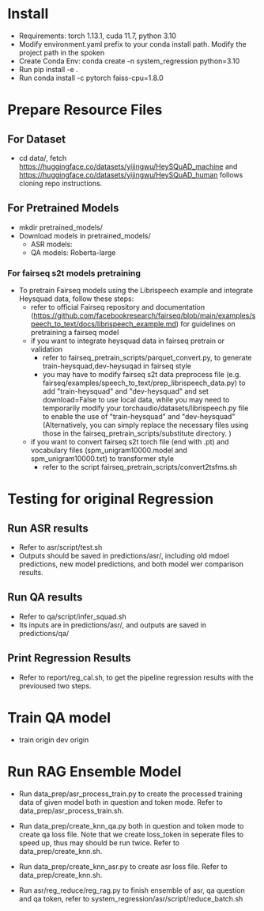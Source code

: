 # Install
- Requirements: torch 1.13.1, cuda 11.7, python 3.10
- Modify environment.yaml prefix to your conda install path. Modify the project path in the spoken
- Create Conda Env:  conda create -n system_regression python=3.10
- Run pip install -e .
- Run conda install -c pytorch faiss-cpu=1.8.0


# Prepare Resource Files
## For Dataset
- cd data/, fetch https://huggingface.co/datasets/yijingwu/HeySQuAD_machine and https://huggingface.co/datasets/yijingwu/HeySQuAD_human follows cloning repo instructions.
## For Pretrained Models
- mkdir pretrained_models/
- Download models in pretrained_models/
    - ASR models:
    - QA models: Roberta-large
### For fairseq s2t models pretraining
- To pretrain Fairseq models using the Librispeech example and integrate Heysquad data, follow these steps:
  - refer to official Fairseq repository and documentation (https://github.com/facebookresearch/fairseq/blob/main/examples/speech_to_text/docs/librispeech_example.md) for guidelines on pretraining a fairseq model 
  - if you want to integrate heysquad data in fairseq pretrain or validation
    - refer to fairseq_pretrain_scripts/parquet_convert.py, to generate train-heysquad,dev-heysuqad in fairseq style
    - you may have to modify fairseq s2t data preprocess file (e.g. fairseq/examples/speech_to_text/prep_librispeech_data.py) to add "train-heysquad" and "dev-heysquad" and set download=False to use local data, while you may need to temporarily modify your torchaudio/datasets/librispeech.py file to enable the use of "train-heysquad" and "dev-heysquad" (Alternatively, you can simply replace the necessary files using those in the fairseq_pretrain_scripts/substitute directory. )
  -  if you want to convert fairseq s2t torch file (end with .pt) and vocabulary files (spm_unigram10000.model and spm_unigram10000.txt) to transformer style
     -  refer to the script fairseq_pretrain_scripts/convert2tsfms.sh

# Testing for original Regression
## Run ASR results
- Refer to asr/script/test.sh
- Outputs should be saved in predictions/asr/, including old mdoel predictions, new model predictions, and both model wer comparison results.
## Run QA results
- Refer to qa/script/infer_squad.sh
- Its inputs are in predictions/asr/, and outputs are saved in predictions/qa/
## Print Regression Results
- Refer to report/reg_cal.sh, to get the pipeline regression results with the previoused two steps.

# Train QA model
- train origin dev origin



# Run RAG Ensemble Model
- Run data_prep/asr_process_train.py to create the processed training data of given model both in question and token mode. Refer to data_prep/asr_process_train.sh. 
  
- Run data_prep/create_knn_qa.py both in question and token mode to create qa loss file. Note that we create loss_token in seperate files to speed up, thus may should be run twice. Refer to data_prep/create_knn.sh.
  
- Run data_prep/create_knn_asr.py to create asr loss file. Refer to data_prep/create_knn.sh. 

- Run asr/reg_reduce/reg_rag.py to finish ensemble of asr, qa question and qa token, refer to system_regression/asr/script/reduce_batch.sh